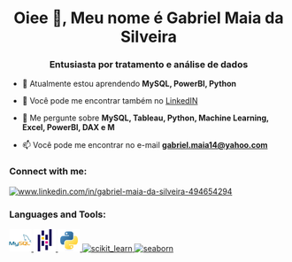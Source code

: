 <h1 align="center">Oiee 👋, Meu nome é Gabriel Maia da Silveira</h1>
<h3 align="center">Entusiasta por tratamento e análise de dados</h3>

- 🌱 Atualmente estou aprendendo **MySQL, PowerBI, Python**

- 👯 Você pode me encontrar também no [LinkedIN](www.linkedin.com/in/gabriel-maia-da-silveira-494654294)

- 💬 Me pergunte sobre **MySQL, Tableau, Python, Machine Learning, Excel, PowerBI, DAX e M**

- 📫 Você pode me encontrar no e-mail **gabriel.maia14@yahoo.com**

<h3 align="left">Connect with me:</h3>
<p align="left">
<a href="https://linkedin.com/in/www.linkedin.com/in/gabriel-maia-da-silveira-494654294" target="blank"><img align="center" src="https://raw.githubusercontent.com/rahuldkjain/github-profile-readme-generator/master/src/images/icons/Social/linked-in-alt.svg" alt="www.linkedin.com/in/gabriel-maia-da-silveira-494654294" height="30" width="40" /></a>
</p>

<h3 align="left">Languages and Tools:</h3>
<p align="left"> <a href="https://www.mysql.com/" target="_blank" rel="noreferrer"> <img src="https://raw.githubusercontent.com/devicons/devicon/master/icons/mysql/mysql-original-wordmark.svg" alt="mysql" width="40" height="40"/> </a> <a href="https://pandas.pydata.org/" target="_blank" rel="noreferrer"> <img src="https://raw.githubusercontent.com/devicons/devicon/2ae2a900d2f041da66e950e4d48052658d850630/icons/pandas/pandas-original.svg" alt="pandas" width="40" height="40"/> </a> <a href="https://www.python.org" target="_blank" rel="noreferrer"> <img src="https://raw.githubusercontent.com/devicons/devicon/master/icons/python/python-original.svg" alt="python" width="40" height="40"/> </a> <a href="https://scikit-learn.org/" target="_blank" rel="noreferrer"> <img src="https://upload.wikimedia.org/wikipedia/commons/0/05/Scikit_learn_logo_small.svg" alt="scikit_learn" width="40" height="40"/> </a> <a href="https://seaborn.pydata.org/" target="_blank" rel="noreferrer"> <img src="https://seaborn.pydata.org/_images/logo-mark-lightbg.svg" alt="seaborn" width="40" height="40"/> </a> </p>
